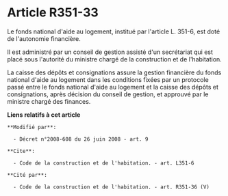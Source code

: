 # Article R351-33

Le fonds national d'aide au logement, institué par l'article L. 351-6, est doté de l'autonomie financière. 

Il est administré par un conseil de gestion assisté d'un secrétariat qui est placé sous l'autorité du ministre chargé de la
construction et de l'habitation. 

La caisse des dépôts et consignations         assure la gestion financière du fonds national d'aide au logement dans les
conditions fixées par un protocole passé entre le fonds national d'aide au logement et la caisse des dépôts et consignations,
après décision du conseil de gestion, et approuvé par le ministre chargé des finances.

**Liens relatifs à cet article**

	**Modifié par**:

	  - Décret n°2008-608 du 26 juin 2008 - art. 9

	**Cite**:

	  - Code de la construction et de l'habitation. - art. L351-6

	**Cité par**:

	  - Code de la construction et de l'habitation. - art. R351-36 (V)
